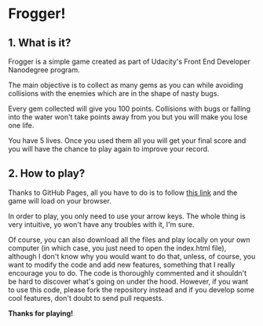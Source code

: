 # Frogger!

## 1. What is it?

Frogger is a simple game created as part of Udacity's Front End Developer Nanodegree program.

The main objective is to collect as many gems as you can while avoiding collisions with the enemies which are in the shape of nasty bugs.

Every gem collected will give you 100 points. Collisions with bugs or falling into the water won't take points away from you but you will make you lose one life.

You have 5 lives. Once you used them all you will get your final score and you will have the chance to play again to improve your record.

## 2. How to play?

Thanks to GitHub Pages, all you have to do is to follow [this link](https://alan247.github.io/frogger) and the game will load on your browser.

In order to play, you only need to use your arrow keys. The whole thing is very intuitive, yo won't have any troubles with it, I'm sure.

Of course, you can also download all the files and play locally on your own computer (in which case, you just need to open the index.html file), although I don't know why you would want to do that, unless, of course, you want to modify the code and add new features, something that I really encourage you to do. The code is thoroughly commented and it shouldn't be hard to discover what's going on under the hood. However, if you want to use this code, please fork the repository instead and if you develop some cool features, don't doubt to send pull requests.

**Thanks for playing!**